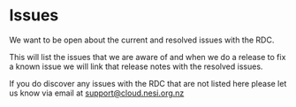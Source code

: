 # Issues

We want to be open about the current and resolved issues with the RDC.

This will list the issues that we are aware of and when we do a release to fix a known issue we will link that release notes with the resolved issues.

If you do discover any issues with the RDC that are not listed here please let us know via email at [support@cloud.nesi.org.nz](mailto:support@cloud.nesi.org.nz?subject=NeSI's%20Research%20Developer%20Cloud%20Issues)
